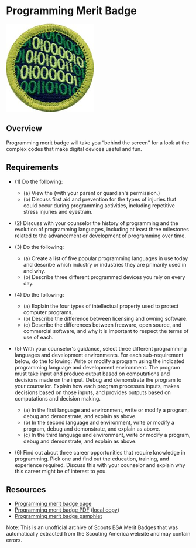 

# Programming Merit Badge

![Programming Merit Badge](images/programming-merit-badge.jpg)

## Overview



Programming merit badge will take you “behind the screen” for a look at the complex codes that make digital devices useful and fun.

## Requirements

* (1) Do the following:
    * (a) View the  (with your parent or guardian's permission.)
    * (b) Discuss first aid and prevention for the types of injuries that could occur during programming activities, including repetitive stress injuries and eyestrain.


* (2) Discuss with your counselor the history of programming and the evolution of programming languages, including at least three milestones related to the advancement or development of programming over time.
* (3) Do the following:
    * (a) Create a list of five popular programming languages in use today and describe which industry or industries they are primarily used in and why.
    * (b) Describe three different programmed devices you rely on every day.


* (4) Do the following:
    * (a) Explain the four types of intellectual property used to protect computer programs.
    * (b) Describe the difference between licensing and owning software.
    * (c) Describe the differences between freeware, open source, and commercial software, and why it is important to respect the terms of use of each.


* (5) With your counselor's guidance, select three different programming languages and development environments.  For each sub-requirement below, do the following: Write or modify a program using the indicated programming language and development environment.  The program must take input and produce output based on computations and decisions made on the input.  Debug and demonstrate the program to your counselor.  Explain how each program processes inputs, makes decisions based on those inputs, and provides outputs based on computations and decision making.
    * (a) In the first language and environment, write or modify a program, debug and demonstrate, and explain as above.
    * (b) In the second language and environment, write or modify a program, debug and demonstrate, and explain as above.
    * (c) In the third language and environment, write or modify a program, debug and demonstrate, and explain as above.


* (6) Find out about three career opportunities that require knowledge in programming. Pick one and find out the education, training, and experience required. Discuss this with your counselor and explain why this career might be of interest to you.


## Resources

- [Programming merit badge page](https://www.scouting.org/merit-badges/programming/)
- [Programming merit badge PDF](https://filestore.scouting.org/filestore/Merit_Badge_ReqandRes/2023_Updates/35710(23)_Programming_REQ.pdf) ([local copy](files/programming-merit-badge.pdf))
- [Programming merit badge pamphlet](None)

Note: This is an unofficial archive of Scouts BSA Merit Badges that was automatically extracted from the Scouting America website and may contain errors.